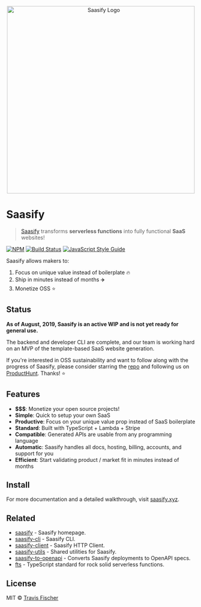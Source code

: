 <p align="center">
  <a href="https://saasify.xyz" title="Saasify">
    <img src="https://raw.githubusercontent.com/saasify-xyz/saasify/master/logo-white@1024w.png" alt="Saasify Logo" width="500" />
  </a>
</p>

# Saasify

> [Saasify](https://saasify.xyz) transforms **serverless functions** into fully functional **SaaS** websites!

[![NPM](https://img.shields.io/npm/v/saasify.svg)](https://www.npmjs.com/package/saasify) [![Build Status](https://travis-ci.com/saasify-xyz/saasify.svg?branch=master)](https://travis-ci.com/saasify-xyz/saasify) [![JavaScript Style Guide](https://img.shields.io/badge/code_style-standard-brightgreen.svg)](https://standardjs.com)

Saasify allows makers to:

1) Focus on unique value instead of boilerplate 🔥
2) Ship in minutes instead of months ✈️
3) Monetize OSS ⭐️

## Status

**As of August, 2019, Saasify is an active WIP and is not yet ready for general use.**

The backend and developer CLI are complete, and our team is working hard on an MVP of the template-based SaaS website generation.

If you're interested in OSS sustainability and want to follow along with the progress of Saasify, please consider starring the [repo](https://github.com/saasify/saasify) and following us on [ProductHunt](https://www.producthunt.com/upcoming/saasify). Thanks! ⭐️

## Features

- **$$$**: Monetize your open source projects!
- **Simple**: Quick to setup your own SaaS
- **Productive**: Focus on your unique value prop instead of SaaS boilerplate
- **Standard**: Built with TypeScript + Lambda + Stripe
- **Compatible**: Generated APIs are usable from any programming language
- **Automatic**: Saasify handles all docs, hosting, billing, accounts, and support for you
- **Efficient**: Start validating product / market fit in minutes instead of months

## Install

For more documentation and a detailed walkthrough, visit [saasify.xyz](https://saasify.xyz).

## Related

- [saasify](https://saasify.xyz) - Saasify homepage.
- [saasify-cli](./packages/saasify-cli) - Saasify CLI.
- [saasify-client](./packages/saasify-client) - Saasify HTTP Client.
- [saasify-utils](./packages/saasify-utils) - Shared utilities for Saasify.
- [saasify-to-openapi](./packages/saasify-to-openapi) - Converts Saasify deployments to OpenAPI specs.
- [fts](https://github.com/transitive-bullshit/functional-typescript) - TypeScript standard for rock solid serverless functions.

## License

MIT © [Travis Fischer](https://transitivebullsh.it)
